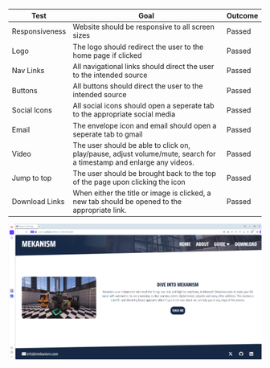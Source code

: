 <table>
    <thead>
        <tr>
            <th>Test</th>
            <th>Goal</th>
            <th>Outcome</th>
        <tr>
    </thead>
    <tbody>
        <tr>
            <td>Responsiveness</td>
            <td>Website should be responsive to all screen sizes</td>
            <td>Passed</td>
        </tr>
        <tr>
            <td>Logo</td>
            <td>The logo should redirect the user to the home page if clicked</td>
            <td>Passed</td>
        </tr>
        <tr>
            <td>Nav Links</td>
            <td>All navigational links should direct the user to the intended source</td>
            <td>Passed</td>
        </tr>
        <tr>
            <td>Buttons</td>
            <td>All buttons should direct the user to the intended source</td>
            <td>Passed</td>
        </tr>
        <tr>
            <td>Social Icons</td>
            <td>All social icons should open a seperate tab to the appropriate social media</td>
            <td>Passed</td>
        </tr>
        <tr>
            <td>Email</td>
            <td>The envelope icon and email should open a seperate tab to gmail</td>
            <td>Passed</td>
        </tr>
        <tr>
            <td>Video</td>
            <td>The user should be able to click on, play/pause, adjust volume/mute, search for a timestamp and enlarge any videos.</td>
            <td>Passed</td>
        </tr>
        <tr>
            <td>Jump to top</td>
            <td>The user should be brought back to the top of the page upon clicking the icon</td>
            <td>Passed</td>
        </tr>
        <tr>
            <td>Download Links</td>
            <td>When either the title or image is clicked, a new tab should be opened to the appropriate link.</td>
            <td>Passed</td>
        </tr>
    </tbody>
<table>

![screenshot](documentation/operatest.png)